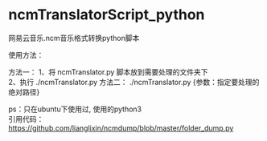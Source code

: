 # ncmTranslatorScript_python
网易云音乐.ncm音乐格式转换python脚本

使用方法：

方法一：
  1、将 ncmTranslator.py 脚本放到需要处理的文件夹下    
     2、执行 ./ncmTranslator.py 
方法二：
  ./ncmTranslator.py {参数：指定要处理的绝对路径}  
    
ps：只在ubuntu下使用过, 使用的python3  
引用代码：https://github.com/lianglixin/ncmdump/blob/master/folder_dump.py
